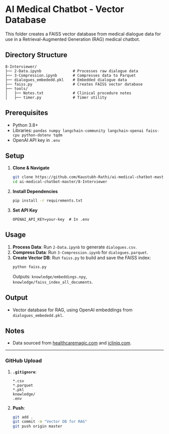 # AI Medical Chatbot - Vector Database

This folder creates a FAISS vector database from medical dialogue data for use in a Retrieval-Augmented Generation (RAG) medical chatbot.

## Directory Structure

```
8-Interviewer/
├── 2-Data.ipynb              # Processes raw dialogue data
├── 3-Compression.ipynb       # Compresses data to Parquet
├── dialogues_embededd.pkl    # Embedded dialogue data
├── faiss.py                  # Creates FAISS vector database
├── tools/
│   ├── Notes.txt             # Clinical procedure notes
│   ├── timer.py              # Timer utility
```

## Prerequisites

- Python 3.8+
- Libraries: `pandas numpy langchain-community langchain-openai faiss-cpu python-dotenv tqdm`
- OpenAI API key in `.env`

## Setup

1. **Clone & Navigate**
   ```bash
   git clone https://github.com/Kaustubh-Rathi/ai-medical-chatbot-master.git
   cd ai-medical-chatbot-master/8-Interviewer
   ```

2. **Install Dependencies**
   ```bash
   pip install -r requirements.txt
   ```

3. **Set API Key**
   ```
   OPENAI_API_KEY=your-key  # In .env
   ```

## Usage

1. **Process Data**: Run `2-Data.ipynb` to generate `dialogues.csv`.
2. **Compress Data**: Run `3-Compression.ipynb` for `dialogues.parquet`.
3. **Create Vector DB**: Run `faiss.py` to build and save the FAISS index:
   ```bash
   python faiss.py
   ```
   Outputs: `knowledge/embeddings.npy`, `knowledge/faiss_index_all_documents`.

## Output

- Vector database for RAG, using OpenAI embeddings from `dialogues_embededd.pkl`.

## Notes

- Data sourced from [healthcaremagic.com](https://healthcaremagic.com) and [icliniq.com](https://icliniq.com).

--- 

### GitHub Upload

1. **`.gitignore`**:
   ```
   *.csv
   *.parquet
   *.pkl
   knowledge/
   .env
   ```

2. **Push**:
   ```bash
   git add .
   git commit -m "Vector DB for RAG"
   git push origin master
   ```

